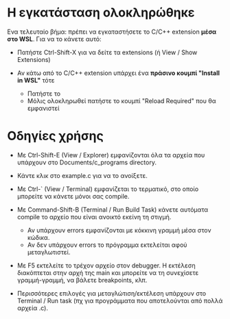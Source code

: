 
# Η εγκατάσταση ολοκληρώθηκε

Ενα τελευταίο βήμα: πρέπει να εγκαταστήσετε το C/C++ extension __μέσα στο WSL__.
Για να το κάνετε αυτό:

- Πατήστε Ctrl-Shift-X για να δείτε τα extensions (ή View / Show Extensions)

- Αν κάτω από το C/C++ extension υπάρχει ένα __πράσινο κουμπί "Install in WSL"__ τότε
  - Πατήστε το
  - Μόλις ολοκληρωθεί πατήστε το κουμπί "Reload Required" που θα εμφανιστεί

# Οδηγίες χρήσης

- Με Ctrl-Shift-E (View / Explorer) εμφανίζονται όλα τα αρχεία που υπάρχουν στο Documents/c_programs directory.

- Κάντε κλικ στο example.c για να το ανοίξετε.

- Με Ctrl-` (View / Terminal) εμφανίζεται το τερματικό, στο οποίο μπορείτε να κάνετε μόνοι σας compile.

- Με Command-Shift-B (Terminal / Run Build Task) κάνετε αυτόματα compile το αρχείο που είναι ανοικτό εκείνη τη στιγμή.
  - Αν υπάρχουν errors εμφανίζονται με κόκκινη γραμμή μέσα στον κώδικα.
  - Αν δεν υπάρχουν errors το πρόγραμμα εκτελείται αφού μεταγλωτιστεί.

- Με F5 εκτελείτε το τρέχον αρχείο στον debugger. Η εκτέλεση διακόπτεται στην αρχή της main και μπορείτε να
  τη συνεχίσετε γραμμή-γραμμή, να βάλετε breakpoints, κλπ.

- Περισσότερες επιλογές για μεταγλώτιση/εκτέλεση υπάρχουν στο Terminal / Run task (πχ για προγράμματα που
  αποτελούνται από πολλά αρχεία .c).